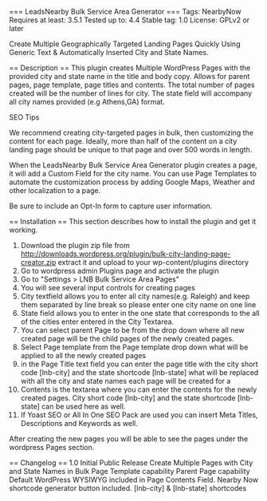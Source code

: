 === LeadsNearby Bulk Service Area Generator ===
Tags: NearbyNow
Requires at least: 3.5.1
Tested up to: 4.4
Stable tag: 1.0
License: GPLv2 or later

Create Multiple Geographically Targeted Landing Pages Quickly Using Generic Text & Automatically Inserted City and State Names. 

== Description ==
This plugin creates Multiple WordPress Pages with the provided city and state name in the title and body copy. Allows for parent pages, page template, page titles and contents. The total number of pages created will be the number of lines for city. The state field will accompany all city names provided (e.g Athens,GA) format.

SEO Tips

We recommend creating city-targeted pages in bulk, then customizing the content for each page. Ideally, more than half of the content on a city landing page should be unique to that page and over 500 words in length.

When the LeadsNearby Bulk Service Area Generator plugin creates a page, it will add a Custom Field for the city name. You can use Page Templates to automate the customization process by adding Google Maps, Weather and other localization to a page.

Be sure to include an Opt-In form to capture user information.

== Installation ==
This section describes how to install the plugin and get it working.

1. Download the plugin zip file from http://downloads.wordpress.org/plugin/bulk-city-landing-page-creator.zip extract it and upload to your wp-content/plugins directory
2. Go to wordpress admin Plugins page and activate the plugin
3. Go to \"Settings > LNB Bulk Service Area Pages\"
4. You will see several input controls for creating pages
5. City textfield allows you to enter all city names(e.g. Raleigh) and keep them separated by line break so please enter one city name on one line
6. State field allows you to enter in the one state that corresponds to the all of the cities enter entered in the City Textarea.
7. You can select parent Page to be from the drop down where all new created page will be the child pages of the newly created pages.
8. Select Page template from the Page template drop down what will be applied to all the newly created pages
9. in the Page Title text field you can enter the page title with the city short code [lnb-city] and the state shortcode [lnb-state] what will be replaced with all the city and state names each page will be created for a
10. Contents is the textarea where you can enter the contents for the newly created pages. City short code [lnb-city] and the state shortcode [lnb-state] can be used here as well.
11. If Yoast SEO or All In One SEO Pack are used you can insert Meta Titles, Descriptions and Keywords as well.

After creating the new pages you will be able to see the pages under the wordpress Pages section.

== Changelog ==
1.0
Initial Public Release
Create Multiple Pages with City and State Names in Bulk
Page Template capability
Parent Page capability
Default WordPress WYSIWYG included in Page Contents Field.
Nearby Now shortcode generator button included.
[lnb-city] & [lnb-state] shortcodes



